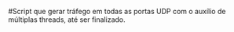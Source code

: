 #Script que gerar tráfego em todas as portas UDP com o auxílio de múltiplas threads, até ser finalizado.
